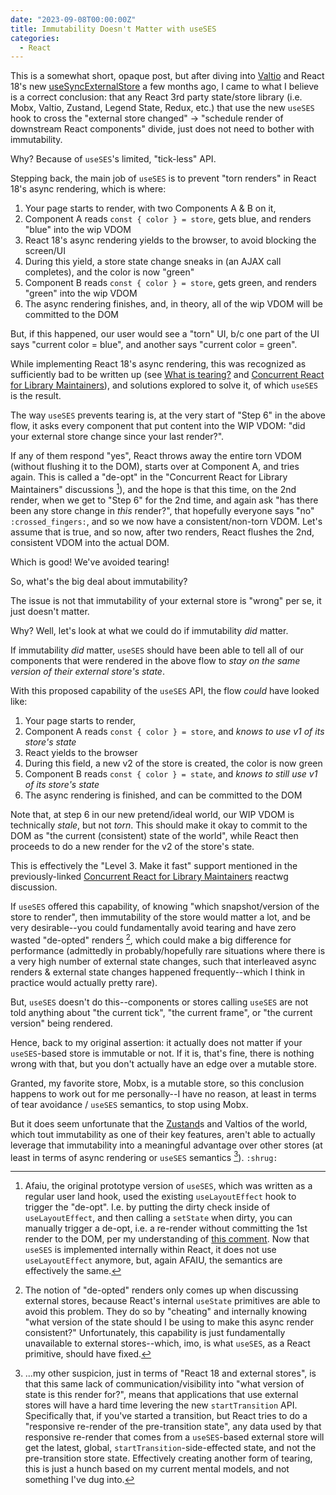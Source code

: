 ```yaml
---
date: "2023-09-08T00:00:00Z"
title: Immutability Doesn't Matter with useSES
categories:
  - React
---
```



This is a somewhat short, opaque post, but after diving into [Valtio](https://github.com/pmndrs/valtio) and React 18's new [useSyncExternalStore](https://react.dev/reference/react/useSyncExternalStore) a few months ago, I came to what I believe is a correct conclusion: that any React 3rd party state/store library (i.e. Mobx, Valtio, Zustand, Legend State, Redux, etc.) that use the new `useSES` hook to cross the "external store changed" -> "schedule render of downstream React components" divide, just does not need to bother with immutability.

Why? Because of `useSES`'s limited, "tick-less" API.

Stepping back, the main job of `useSES` is to prevent "torn renders" in React 18's async rendering, which is where:

1. Your page starts to render, with two Components A & B on it,
2. Component A reads `const { color } = store`, gets blue, and renders "blue" into the wip VDOM
3. React 18's async rendering yields to the browser, to avoid blocking the screen/UI
4. During this yield, a store state change sneaks in (an AJAX call completes), and the color is now "green"
5. Component B reads `const { color } = store`, gets green, and renders "green" into the wip VDOM
6. The async rendering finishes, and, in theory, all of the wip VDOM will be committed to the DOM

But, if this happened, our user would see a "torn" UI, b/c one part of the UI says "current color = blue", and another says "current color = green".

While implementing React 18's async rendering, this was recognized as sufficiently bad to be written up (see [What is tearing?](https://github.com/reactwg/react-18/discussions/69) and [Concurrent React for Library Maintainers](https://github.com/reactwg/react-18/discussions/70)), and solutions explored to solve it, of which `useSES` is the result.

The way `useSES` prevents tearing is, at the very start of "Step 6" in the above flow, it asks every component that put content into the WIP VDOM: "did your external store change since your last render?".

If any of them respond "yes", React throws away the entire torn VDOM (without flushing it to the DOM), starts over at Component A, and tries again. This is called a "de-opt" in the "Concurrent React for Library Maintainers" discussions [^1]), and the hope is that this time, on the 2nd render, when we get to "Step 6" for the 2nd time, and again ask "has there been any store change in _this_ render?", that hopefully everyone says "no" `:crossed_fingers:`, and so we now have a consistent/non-torn VDOM. Let's assume that is true, and so now, after two renders, React flushes the 2nd, consistent VDOM into the actual DOM. 

[^1]: Afaiu, the original prototype version of `useSES`, which was written as a regular user land hook, used the existing `useLayoutEffect` hook to trigger the "de-opt". I.e. by putting the dirty check inside of `useLayoutEffect`, and then calling a `setState` when dirty, you can manually trigger a de-opt, i.e. a re-render without committing the 1st render to the DOM, per my understanding of [this comment](https://github.com/facebook/react/issues/17334#issuecomment-553984285). Now that `useSES` is implemented internally within React, it does not use `useLayoutEffect` anymore, but, again AFAIU, the semantics are effectively the same.

Which is good! We've avoided tearing!

So, what's the big deal about immutability?

The issue is not that immutability of your external store is "wrong" per se, it just doesn't matter.

Why? Well, let's look at what we could do if immutability _did_ matter.

If immutability _did_ matter, `useSES` should have been able to tell all of our components that were rendered in the above flow to _stay on the same version of their external store's state_.

With this proposed capability of the `useSES` API, the flow _could_ have looked like:

1. Your page starts to render,
2. Component A reads `const { color } = store`, and _knows to use v1 of its store's state_
3. React yields to the browser
4. During this field, a new v2 of the store is created, the color is now green
5. Component B reads `const { color } = state`, and _knows to still use v1 of its store's state_
6. The async rendering is finished, and can be committed to the DOM

Note that, at step 6 in our new pretend/ideal world, our WIP VDOM is technically _stale_, but not _torn_. This should make it okay to commit to the DOM as "the current (consistent) state of the world", while React then proceeds to do a new render for the v2 of the store's state.

This is effectively the "Level 3. Make it fast" support mentioned in the previously-linked [Concurrent React for Library Maintainers](https://github.com/reactwg/react-18/discussions/70) reactwg discussion.

If `useSES` offered this capability, of knowing "which snapshot/version of the store to render", then immutability of the store would matter a lot, and be very desirable--you could fundamentally avoid tearing and have zero wasted "de-opted" renders [^2], which could make a big difference for performance (admittedly in probably/hopefully rare situations where there is a very high number of external state changes, such that interleaved async renders & external state changes happened frequently--which I think in practice would actually pretty rare).

[^2]: The notion of "de-opted" renders only comes up when discussing external stores, because React's internal `useState` primitives are able to avoid this problem. They do so by "cheating" and internally knowing "what version of the state should I be using to make this async render consistent?" Unfortunately, this capability is just fundamentally unavailable to external stores--which, imo, is what `useSES`, as a React primitive, should have fixed.

But, `useSES` doesn't do this--components or stores calling `useSES` are not told anything about "the current tick", "the current frame", or "the current version" being rendered.

Hence, back to my original assertion: it actually does not matter if your `useSES`-based store is immutable or not. If it is, that's fine, there is nothing wrong with that, but you don't actually have an edge over a mutable store.

Granted, my favorite store, Mobx, is a mutable store, so this conclusion happens to work out for me personally--I have no reason, at least in terms of tear avoidance / `useSES` semantics, to stop using Mobx.

But it does seem unfortunate that the [Zustand](https://zustand-demo.pmnd.rs/)s and Valtios of the world, which tout immutability as one of their key features, aren't able to actually leverage that immutability into a meaningful advantage over other stores (at least in terms of async rendering or `useSES` semantics [^3]). `:shrug:`

[^3]: ...my other suspicion, just in terms of "React 18 and external stores", is that this same lack of communication/visibility into "what version of state is this render for?", means that applications that use external stores will have a hard time levering the new `startTransition` API. Specifically that, if you've started a transition, but React tries to do a "responsive re-render of the pre-transition state", any data used by that responsive re-render that comes from a `useSES`-based external store will get the latest, global, `startTransition`-side-effected state, and not the pre-transition store state. Effectively creating another form of tearing, this is just a hunch based on my current mental models, and not something I've dug into.
